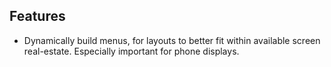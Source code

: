 ## Features
- Dynamically build menus, for layouts to better fit within available screen real-estate. Especially important for phone displays.
